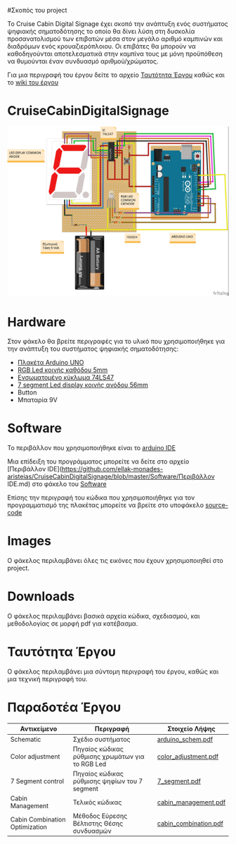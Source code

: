 #Σκοπός του project

Το Cruise Cabin Digital Signage έχει σκοπό την ανάπτυξη ενός συστήματος ψηφιακής σηματοδότησης το οποίο θα δίνει λύση στη δυσκολία προσανατολισμού των επιβατών μέσα στον μεγάλο αριθμό καμπινών και διαδρόμων ενός κρουαζιερόπλοιου. Οι επιβάτες θα μπορούν να καθοδηγούνται αποτελεσματικά στην καμπίνα τους με μόνη προϋπόθεση να θυμούνται έναν συνδυασμό αριθμού/χρώματος.

Για μια περιγραφή του έργου δείτε το αρχείο [Ταυτότητα Έργου](https://github.com/ellak-monades-aristeias/CruiseCabinDigitalSignage/blob/master/%CE%A4%CE%B1%CF%85%CF%84%CF%8C%CF%84%CE%B7%CF%84%CE%B1%20%CE%88%CF%81%CE%B3%CE%BF%CF%85/%CE%A4%CE%B1%CF%85%CF%84%CF%8C%CF%84%CE%B7%CF%84%CE%B1%20%CE%88%CF%81%CE%B3%CE%BF%CF%85.md) καθώς και το [wiki του έργου](https://github.com/ellak-monades-aristeias/CruiseCabinDigitalSignage/wiki)

# CruiseCabinDigitalSignage

![ολοκληρωμένο κυκλωμα]( https://raw.githubusercontent.com/ellak-monades-aristeias/CruiseCabinDigitalSignage/master/Images/arduino_circuit.jpg)


# Hardware

Στον φάκελο θα βρείτε περιγραφές για το υλικό που χρησιμοποιήθηκε για την ανάπτυξη του συστήματος ψηφιακής σηματοδότησης:

- [Πλακέτα Arduino UNO](https://github.com/ellak-monades-aristeias/CruiseCabinDigitalSignage/blob/master/Hardware/ArduinoUNO.md)
- [RGB Led κοινής καθόδου 5mm](https://github.com/ellak-monades-aristeias/CruiseCabinDigitalSignage/blob/master/Hardware/RGB%20Led.md)
- [Ενσωματομένο κύκλωμα 74LS47](https://github.com/ellak-monades-aristeias/CruiseCabinDigitalSignage/blob/master/Hardware/IC%2074LS47.md)
- [7 segment Led display κοινής ανόδου 56mm](https://github.com/ellak-monades-aristeias/CruiseCabinDigitalSignage/blob/master/Hardware/7segment.md)
- Button
- Μπαταρία 9V

# Software

Το περιβάλλον που χρησιμοποιήθηκε είναι το [arduino IDE](https://www.arduino.cc/en/Guide/Environment)

Μια επίδειξη του προγράμματος μπορείτε να δείτε στο αρχείο [Περιβάλλον IDE](https://github.com/ellak-monades-aristeias/CruiseCabinDigitalSignage/blob/master/Software/Περιβάλλον IDE.md) στο φάκελο του [Software](https://github.com/ellak-monades-aristeias/CruiseCabinDigitalSignage/tree/master/Software)

Επίσης την περιγραφή του κώδικα που χρησιμοποιήθηκε για τον προγραμματισμό της πλακέτας μπορείτε να βρείτε στο υποφάκελο [source-code](https://github.com/ellak-monades-aristeias/CruiseCabinDigitalSignage/tree/master/Software/Source-Code)

# Images

Ο φάκελος περιλαμβάνει όλες τις εικόνες που έχουν χρησιμοποιηθεί στο project.

# Downloads

Ο φάκελος περιλαμβάνει βασικά αρχεία κώδικα, σχεδιασμού, και μεθοδολογίας σε μορφή pdf για κατέβασμα.

# Ταυτότητα Έργου

Ο φάκελος περιλαμβάνει μια σύντομη περιγραφή του έργου, καθώς και μια τεχνική περιγραφή του.

# Παραδοτέα Έργου

Αντικείμενο      |Περιγραφή        |     Στοιχείο Λήψης|
-----------------|-----------------|-------------------|
Schematic        |Σχέδιο συστήματος| [arduino_schem.pdf](https://github.com/ellak-monades-aristeias/CruiseCabinDigitalSignage/raw/master/Downloads/arduino_schem.pdf) |
Color adjustment |Πηγαίος κώδικας ρύθμισης χρωμάτων για το RGB Led      |[color_adjustment.pdf](https://github.com/ellak-monades-aristeias/CruiseCabinDigitalSignage/raw/master/Downloads/color_adjustment.pdf)
7 Segment control| Πηγαίος κώδικας ρύθμισης ψηφίων του 7 segment| [7_segment.pdf](https://github.com/ellak-monades-aristeias/CruiseCabinDigitalSignage/raw/master/Downloads/7_segment.pdf)
Cabin Management| Τελικός κώδικας| [cabin_management.pdf](https://github.com/ellak-monades-aristeias/CruiseCabinDigitalSignage/raw/master/Downloads/cabin_management.pdf)
|Cabin Combination Optimization| Μέθοδος Εύρεσης Βέλτιστης Θέσης συνδυασμών| [cabin_combination.pdf](https://github.com/ellak-monades-aristeias/CruiseCabinDigitalSignage/raw/master/Downloads/cabin_combination.pdf)|
